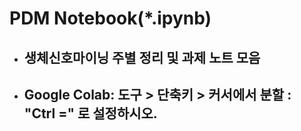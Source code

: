 # PDM Notebook(*.ipynb)

- ## 생체신호마이닝 주별 정리 및 과제 노트 모음

- ## Google Colab: 도구 > 단축키 > 커서에서 분할 : "Ctrl =" 로 설정하시오.
